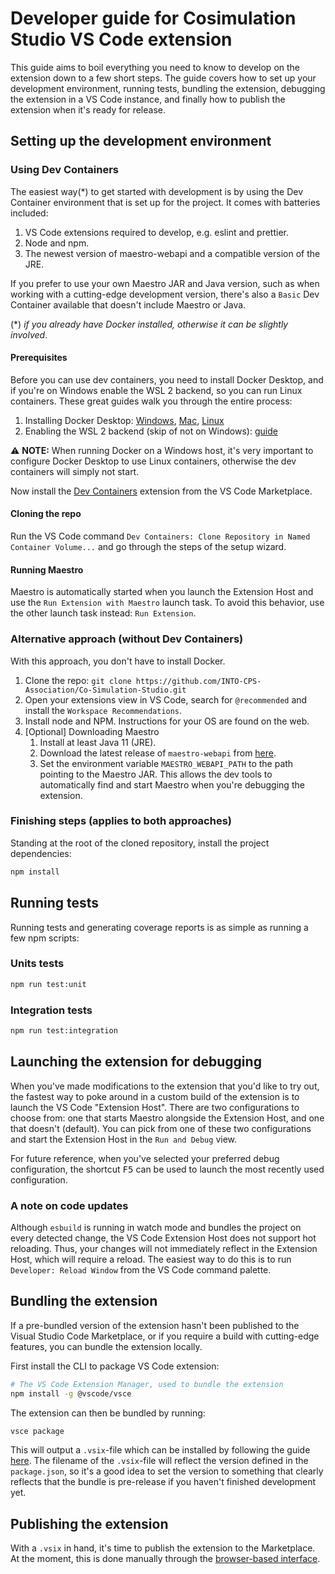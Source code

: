 # Developer guide for Cosimulation Studio VS Code extension

This guide aims to boil everything you need to know to develop on the extension down to a few short steps. The guide covers how to set up your development environment, running tests, bundling the extension, debugging the extension in a VS Code instance, and finally how to publish the extension when it's ready for release.

## Setting up the development environment

### Using Dev Containers

The easiest way(*) to get started with development is by using the Dev Container environment that is set up for the project. It comes with batteries included:

1. VS Code extensions required to develop, e.g. eslint and prettier.
2. Node and npm.
3. The newest version of maestro-webapi and a compatible version of the JRE.

If you prefer to use your own Maestro JAR and Java version, such as when working with a cutting-edge development version, there's also a `Basic` Dev Container available that doesn't include Maestro or Java.

(*) *if you already have Docker installed, otherwise it can be slightly involved*.

#### Prerequisites

Before you can use dev containers, you need to install Docker Desktop, and if you're on Windows enable the WSL 2 backend, so you can run Linux containers. These great guides walk you through the entire process:

1. Installing Docker Desktop: [Windows](https://docs.docker.com/desktop/install/windows-install/), [Mac](https://docs.docker.com/desktop/install/windows-install/), [Linux](https://docs.docker.com/desktop/install/windows-install/)
2. Enabling the WSL 2 backend (skip of not on Windows): [guide](https://docs.docker.com/desktop/wsl/)

⚠️ **NOTE:** When running Docker on a Windows host, it's very important to configure Docker Desktop to use Linux containers, otherwise the dev containers will simply not start.

Now install the [Dev Containers](https://marketplace.visualstudio.com/items?itemName=ms-vscode-remote.remote-containers) extension from the VS Code Marketplace.

#### Cloning the repo

Run the VS Code command ```Dev Containers: Clone Repository in Named Container Volume...``` and go through the steps of the setup wizard.

#### Running Maestro

Maestro is automatically started when you launch the Extension Host and use the `Run Extension with Maestro` launch task. To avoid this behavior, use the other launch task instead: `Run Extension`.

### Alternative approach (without Dev Containers)

With this approach, you don't have to install Docker.

1. Clone the repo: `git clone https://github.com/INTO-CPS-Association/Co-Simulation-Studio.git`
2. Open your extensions view in VS Code, search for `@recommended` and install the `Workspace Recommendations`.
3. Install node and NPM. Instructions for your OS are found on the web.
4. [Optional] Downloading Maestro
    1. Install at least Java 11 (JRE).
    2. Download the latest release of `maestro-webapi` from [here](https://github.com/INTO-CPS-Association/maestro/releases).
    3. Set the environment variable `MAESTRO_WEBAPI_PATH` to the path pointing to the Maestro JAR. This allows the dev tools to automatically find and start Maestro when you're debugging the extension.

### Finishing steps (applies to both approaches)

Standing at the root of the cloned repository, install the project dependencies:

```bash
npm install
```

## Running tests

Running tests and generating coverage reports is as simple as running a few npm scripts:

### Units tests

```bash
npm run test:unit
```

### Integration tests

```bash
npm run test:integration
```

## Launching the extension for debugging

When you've made modifications to the extension that you'd like to try out, the fastest way to poke around in a custom build of the extension is to launch the VS Code "Extension Host". There are two configurations to choose from: one that starts Maestro alongside the Extension Host, and one that doesn't (default). You can pick from one of these two configurations and start the Extension Host in the `Run and Debug` view.

For future reference, when you've selected your preferred debug configuration, the shortcut <kbd>F5</kbd> can be used to launch the most recently used configuration.

### A note on code updates

Although `esbuild` is running in watch mode and bundles the project on every detected change, the VS Code Extension Host does not support hot reloading. Thus, your changes will not immediately reflect in the Extension Host, which will require a reload. The easiest way to do this is to run `Developer: Reload Window` from the VS Code command palette.

## Bundling the extension

If a pre-bundled version of the extension hasn't been published to the Visual Studio Code Marketplace, or if you require a build with cutting-edge features, you can bundle the extension locally.

First install the CLI to package VS Code extension:

```bash
# The VS Code Extension Manager, used to bundle the extension
npm install -g @vscode/vsce
```

The extension can then be bundled by running:

```bash
vsce package
```

This will output a `.vsix`-file which can be installed by following the guide [here](https://code.visualstudio.com/docs/editor/extension-marketplace#_install-from-a-vsix). The filename of the `.vsix`-file will reflect the version defined in the `package.json`, so it's a good idea to set the version to something that clearly reflects that the bundle is pre-release if you haven't finished development yet.

## Publishing the extension

With a `.vsix` in hand, it's time to publish the extension to the Marketplace. At the moment, this is done manually through the [browser-based interface](https://marketplace.visualstudio.com/manage/).
